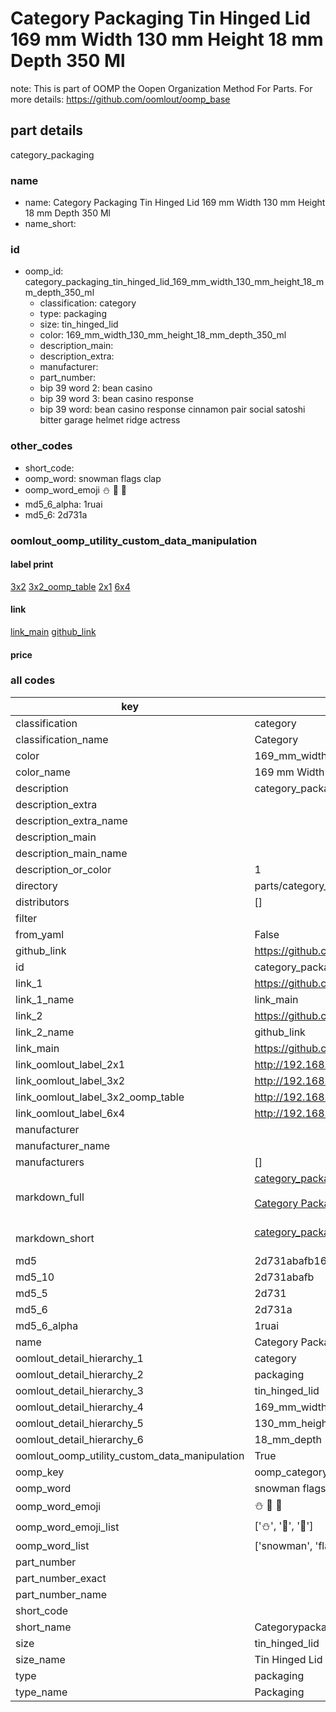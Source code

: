 # Category Packaging Tin Hinged Lid 169 mm Width 130 mm Height 18 mm Depth 350 Ml  

note: This is part of OOMP the Oopen Organization Method For Parts. For more details: https://github.com/oomlout/oomp_base

##  part details



category_packaging

### name
* name: Category Packaging Tin Hinged Lid 169 mm Width 130 mm Height 18 mm Depth 350 Ml
* name_short: 
### id
* oomp_id: category_packaging_tin_hinged_lid_169_mm_width_130_mm_height_18_mm_depth_350_ml
  * classification: category
  * type: packaging
  * size: tin_hinged_lid
  * color: 169_mm_width_130_mm_height_18_mm_depth_350_ml
  * description_main: 
  * description_extra: 
  * manufacturer: 
  * part_number: 
  * bip 39 word 2: bean casino
  * bip 39 word 3: bean casino response
  * bip 39 word: bean casino response cinnamon pair social satoshi bitter garage helmet ridge actress

### other_codes
* short_code: 
* oomp_word: snowman flags clap
* oomp_word_emoji :snowman: :flags: :clap:
* md5_6_alpha: 1ruai
* md5_6: 2d731a






### oomlout_oomp_utility_custom_data_manipulation
#### label print
[3x2](http://192.168.1.245:1112/?label=oomp%201ruai)
[3x2_oomp_table](http://192.168.1.107:1112/?label=oomp%201ruai)
[2x1](http://192.168.1.242:1112/?label=oomp%201ruai)
[6x4](http://192.168.1.55:1112/?label=oomp%201ruai)    

#### link

[link_main](https://github.com/oomlout/oomlout_oomp_current_version_messy/tree/main/parts/category_packaging_tin_hinged_lid_169_mm_width_130_mm_height_18_mm_depth_350_ml) [github_link](https://github.com/oomlout/oomlout_oomp_part_src/tree/main/parts/category_packaging_tin_hinged_lid_169_mm_width_130_mm_height_18_mm_depth_350_ml)                             

#### price







### all codes 
| key | value |  
| --- | --- |  
| classification | category |  
| classification_name | Category |  
| color | 169_mm_width_130_mm_height_18_mm_depth_350_ml |  
| color_name | 169 mm Width 130 mm Height 18 mm Depth 350 Ml |  
| description | category_packaging |  
| description_extra |  |  
| description_extra_name |  |  
| description_main |  |  
| description_main_name |  |  
| description_or_color | 1  |  
| directory | parts/category_packaging_tin_hinged_lid_169_mm_width_130_mm_height_18_mm_depth_350_ml |  
| distributors | [] |  
| filter |  |  
| from_yaml | False |  
| github_link | https://github.com/oomlout/oomlout_oomp_part_src/tree/main/parts/category_packaging_tin_hinged_lid_169_mm_width_130_mm_height_18_mm_depth_350_ml |  
| id | category_packaging_tin_hinged_lid_169_mm_width_130_mm_height_18_mm_depth_350_ml |  
| link_1 | https://github.com/oomlout/oomlout_oomp_current_version_messy/tree/main/parts/category_packaging_tin_hinged_lid_169_mm_width_130_mm_height_18_mm_depth_350_ml |  
| link_1_name | link_main |  
| link_2 | https://github.com/oomlout/oomlout_oomp_part_src/tree/main/parts/category_packaging_tin_hinged_lid_169_mm_width_130_mm_height_18_mm_depth_350_ml |  
| link_2_name | github_link |  
| link_main | https://github.com/oomlout/oomlout_oomp_current_version_messy/tree/main/parts/category_packaging_tin_hinged_lid_169_mm_width_130_mm_height_18_mm_depth_350_ml |  
| link_oomlout_label_2x1 | http://192.168.1.242:1112/?label=oomp%201ruai |  
| link_oomlout_label_3x2 | http://192.168.1.245:1112/?label=oomp%201ruai |  
| link_oomlout_label_3x2_oomp_table | http://192.168.1.107:1112/?label=oomp%201ruai |  
| link_oomlout_label_6x4 | http://192.168.1.55:1112/?label=oomp%201ruai |  
| manufacturer |  |  
| manufacturer_name |  |  
| manufacturers | [] |  
| markdown_full | [category_packaging_tin_hinged_lid_169_mm_width_130_mm_height_18_mm_depth_350_ml](https://github.com/oomlout/oomlout_oomp_current_version_messy/tree/main/parts/category_packaging_tin_hinged_lid_169_mm_width_130_mm_height_18_mm_depth_350_ml)<br>[](https://github.com/oomlout/oomlout_oomp_current_version_messy/tree/main/parts/category_packaging_tin_hinged_lid_169_mm_width_130_mm_height_18_mm_depth_350_ml)<br>[Category Packaging Tin Hinged Lid 169 Mm Width 130 Mm Height 18 Mm Depth 350 Ml](https://github.com/oomlout/oomlout_oomp_current_version_messy/tree/main/parts/category_packaging_tin_hinged_lid_169_mm_width_130_mm_height_18_mm_depth_350_ml)<br><br> |  
| markdown_short | [category_packaging_tin_hinged_lid_169_mm_width_130_mm_height_18_mm_depth_350_ml](https://github.com/oomlout/oomlout_oomp_current_version_messy/tree/main/parts/category_packaging_tin_hinged_lid_169_mm_width_130_mm_height_18_mm_depth_350_ml)<br><br> |  
| md5 | 2d731abafb16d7ef37cf82916f48d89c |  
| md5_10 | 2d731abafb |  
| md5_5 | 2d731 |  
| md5_6 | 2d731a |  
| md5_6_alpha | 1ruai |  
| name | Category Packaging Tin Hinged Lid 169 mm Width 130 mm Height 18 mm Depth 350 Ml |  
| oomlout_detail_hierarchy_1 | category |  
| oomlout_detail_hierarchy_2 | packaging |  
| oomlout_detail_hierarchy_3 | tin_hinged_lid |  
| oomlout_detail_hierarchy_4 | 169_mm_width |  
| oomlout_detail_hierarchy_5 | 130_mm_height |  
| oomlout_detail_hierarchy_6 | 18_mm_depth |  
| oomlout_oomp_utility_custom_data_manipulation | True |  
| oomp_key | oomp_category_packaging_tin_hinged_lid_169_mm_width_130_mm_height_18_mm_depth_350_ml |  
| oomp_word | snowman flags clap |  
| oomp_word_emoji | :snowman: :flags: :clap: |  
| oomp_word_emoji_list | [':snowman:', ':flags:', ':clap:'] |  
| oomp_word_list | ['snowman', 'flags', 'clap'] |  
| part_number |  |  
| part_number_exact |  |  
| part_number_name |  |  
| short_code |  |  
| short_name | Categorypackaging |  
| size | tin_hinged_lid |  
| size_name | Tin Hinged Lid |  
| type | packaging |  
| type_name | Packaging |  
